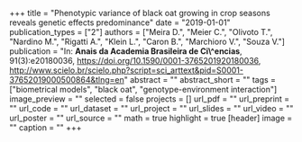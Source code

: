 +++
title = "Phenotypic variance of black oat growing in crop seasons reveals genetic effects predominance"
date = "2019-01-01"
publication_types = ["2"]
authors = ["Meira D.", "Meier C.", "Olivoto T.", "Nardino M.", "Rigatti A.", "Klein L.", "Caron B.", "Marchioro V.", "Souza V."]
publication = "In: **Anais da Academia Brasileira de Ci\\^encias**, 91(3):e20180036, https://doi.org/10.1590/0001-3765201920180036, http://www.scielo.br/scielo.php?script=sci_arttext&pid=S0001-37652019000500864&tlng=en"
abstract = ""
abstract_short = ""
tags = ["biometrical models", "black oat", "genotype-environment interaction"]
image_preview = ""
selected = false
projects = []
url_pdf = ""
url_preprint = ""
url_code = ""
url_dataset = ""
url_project = ""
url_slides = ""
url_video = ""
url_poster = ""
url_source = ""
math = true
highlight = true
[header]
image = ""
caption = ""
+++
